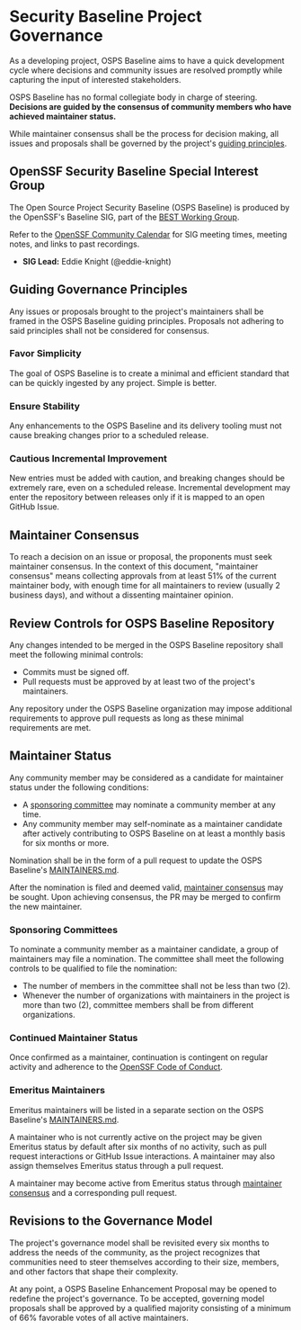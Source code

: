 # Security Baseline Project Governance

As a developing project, OSPS Baseline aims to have a quick development cycle where decisions and community issues are resolved promptly while capturing the input of interested stakeholders.

OSPS Baseline has no formal collegiate body in charge of steering. **Decisions are guided by the consensus of community members who have achieved maintainer status.**

While maintainer consensus shall be the process for decision making, all issues and proposals shall be governed by the project's [guiding principles].

## OpenSSF Security Baseline Special Interest Group

The Open Source Project Security Baseline (OSPS Baseline) is produced by the OpenSSF's Baseline SIG, part of the [BEST Working Group](https://github.com/ossf/wg-best-practices-os-developers).

Refer to the [OpenSSF Community Calendar](https://openssf.org/getinvolved/) for SIG meeting times, meeting notes, and links to past recordings.

- **SIG Lead:** Eddie Knight (@eddie-knight)

## Guiding Governance Principles

Any issues or proposals brought to the project's maintainers shall be framed in the OSPS Baseline guiding principles. Proposals not adhering to said principles shall not be considered for consensus.

### Favor Simplicity

The goal of OSPS Baseline is to create a minimal and efficient standard that can be quickly ingested by any project. Simple is better.

### Ensure Stability

Any enhancements to the OSPS Baseline and its delivery tooling must not cause breaking changes prior to a scheduled release.

### Cautious Incremental Improvement

New entries must be added with caution, and breaking changes should be extremely rare, even on a scheduled release. Incremental development may enter the repository between releases only if it is mapped to an open GitHub Issue.

## Maintainer Consensus

To reach a decision on an issue or proposal, the proponents must seek maintainer consensus. In the context of this document, "maintainer consensus" means collecting approvals from at least 51% of the current maintainer body, with enough time for all maintainers to review (usually 2 business days), and without a dissenting maintainer opinion.

## Review Controls for OSPS Baseline Repository

Any changes intended to be merged in the OSPS Baseline repository shall meet the following minimal controls:

- Commits must be signed off.
- Pull requests must be approved by at least two of the project's maintainers.

Any repository under the OSPS Baseline organization may impose additional requirements to approve pull requests as long as these minimal requirements are met.

## Maintainer Status

Any community member may be considered as a candidate for maintainer status under the following conditions:

- A [sponsoring committee] may nominate a community member at any time.
- Any community member may self-nominate as a maintainer candidate after actively contributing to OSPS Baseline on at least a monthly basis for six months or more.

Nomination shall be in the form of a pull request to update the OSPS Baseline's [MAINTAINERS.md].

After the nomination is filed and deemed valid, [maintainer consensus] may be sought. Upon achieving consensus, the PR may be merged to confirm the new maintainer.

### Sponsoring Committees

To nominate a community member as a maintainer candidate, a group of maintainers may file a nomination. The committee shall meet the following controls to be qualified to file the nomination:

- The number of members in the committee shall not be less than two (2).
- Whenever the number of organizations with maintainers in the project is more than two (2), committee members shall be from different organizations.

### Continued Maintainer Status

Once confirmed as a maintainer, continuation is contingent on regular activity and adherence to the [OpenSSF Code of Conduct](https://openssf.org/community/code-of-conduct/).

### Emeritus Maintainers

Emeritus maintainers will be listed in a separate section on the OSPS Baseline's [MAINTAINERS.md].

A maintainer who is not currently active on the project may be given Emeritus status by default after six months of no activity, such as pull request interactions or GitHub Issue interactions. A maintainer may also assign themselves Emeritus status through a pull request.

A maintainer may become active from Emeritus status through [maintainer consensus] and a corresponding pull request.

## Revisions to the Governance Model

The project's governance model shall be revisited every six months to address the needs of the community, as the project recognizes that communities need to steer themselves according to their size, members, and other factors that shape their complexity.

At any point, a OSPS Baseline Enhancement Proposal may be opened to redefine the project's governance. To be accepted, governing model proposals shall be approved by a qualified majority consisting of a minimum of 66% favorable votes of all active maintainers.

[MAINTAINERS.md]: /MAINTAINERS.md
[Maintainer Consensus]: #maintainer-consensus
[Sponsoring Committee]: #sponsoring-committees
[guiding principles]: #guiding-governance-principles
